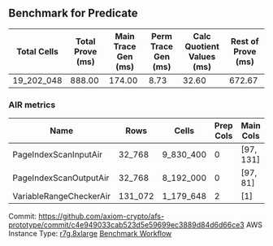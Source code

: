 ## Benchmark for Predicate
| Total Cells | Total Prove (ms) | Main Trace Gen (ms) | Perm Trace Gen (ms) | Calc Quotient Values (ms) | Rest of Prove (ms) |
|-----------------------------|-----------------------|--------------------------|--------------------------|-----------------|----------------|
| 19_202_048 | 888.00 | 174.00 | 8.73 | 32.60 | 672.67 |

### AIR metrics
| Name | Rows | Cells | Prep Cols | Main Cols | Perm Cols |
|------|------|-------|-----------|-----------|-----------|
| PageIndexScanInputAir | 32_768     | 9_830_400   | 0     | [97, 131] | [72] |
| PageIndexScanOutputAir | 32_768     | 8_192_000   | 0     | [97, 81] | [72] |
| VariableRangeCheckerAir | 131_072    | 1_179_648   | 2     | [1] | [8] |

Commit: https://github.com/axiom-crypto/afs-prototype/commit/c4e949033cab523d5e59699ec3889d84d6d66ce3
AWS Instance Type: [r7g.8xlarge](https://instances.vantage.sh/aws/ec2/r7g.8xlarge)
[Benchmark Workflow](https://github.com/axiom-crypto/afs-prototype/actions/runs/11218826163)
